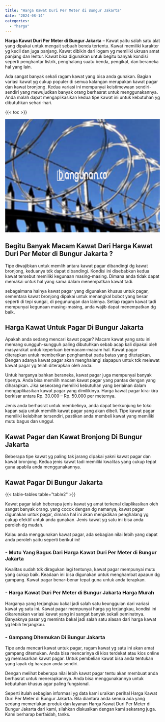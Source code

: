 ```yaml
---
title: "Harga Kawat Duri Per Meter di Bungur Jakarta"
date: "2024-08-14"
categories: 
  - "harga"
---
```


**Harga Kawat Duri Per Meter di Bungur Jakarta** – Kawat yaitu salah satu alat yang dipakai untuk mengait sebuah benda tertentu. Kawat memiliki karakter yg kecil dan juga panjang. Kawat dibikin dari logam yg memiliki ukruan amat panjang dan lentur. Kawat bisa digunakan untuk begitu banyak kondisi seperti penghantar listrik, penghalang suatu benda, pengikat, dan beraneka hal yang lain.

Ada sangat banyak sekali ragam kawat yang bisa anda gunakan. Bagian variasi kawat yg cukup populer di semua kalangan merupakan kawat pagar dan kawat bronjong. Kedua variasi ini mempunyai keistimewaan sendiri-sendiri yang mewujudkan banyak orang berhasrat untuk menggunakannya. Anda malah dapat mengaplikasikan kedua tipe kawat ini untuk kebutuhan yg dibutuhkan sehari-hari.

{{< toc >}}

![Harga Kawat Duri Per Meter di Bungur Jakarta](/images/jual-kawat-murah48.png)

## Begitu Banyak Macam Kawat Dari Harga Kawat Duri Per Meter di Bungur Jakarta ?

Tipe diwajibkan untuk memlih antara kawat pagar dibandingi dg kawat bronjong, keduanya tdk dapat dibandingi. Kondisi ini disebabkan kedua kawat tersebut memiliki kegunaan masing-masing. Dimana anda tidak dapat memakai untuk hal yang sama dalam menempatkan kawat tadi.

sebagaimana halnya kawat pagar yang digunakan khusus untuk pagar, sementara kawat bronjong dipakai untuk menangkal bobot yang besar seperti di tepi sungai, di pegunungan dan lainnya. Setiap ragam kawat tadi mempunyai kegunaan masing-masing, anda wajib dapat menempatkan dg baik.

## Harga Kawat Untuk Pagar Di Bungur Jakarta

Apakah anda sedang mencari kawat pagar? Macam kawat yang satu ini memang sungguh-sungguh paling dibutuhkan sebab acap kali dipakai oleh masyarakat untuk keperluan bermacam-macam hal. Kawat pagar diterapkan untuk memberikan penghambat pada batas yang ditetapkan. Dengan adanya kawat pagar akan menghalangi siapapun untuk tdk melewat kawat pagar yg telah diterapkan oleh anda.

Untuk harganya bahkan beraneka, kawat pagar juga mempunyai banyak tipenya. Anda bisa memilih macam kawat pagar yang pantas dengan yang diharapkan. Jika seseorang memiliki kebutuhan yang berlainan dalam mengaplikasikan kawat pagar yang dimilikinya. Harga kawat pagar kira-kira berkisar antara Rp. 30.000 – Rp. 50.000 per meternya.

Jenis anda berhasrat untuk membelinya, anda dapat berkunjung ke toko kapan saja untuk memilih kawat pagar yang akan dibeli. Tipe kawat pagar memiliki kelebihan tersendiri, pastikan anda membeli kawat yang memiliki mutu bagus dan unggul.

## Kawat Pagar dan Kawat Bronjong Di Bungur Jakarta

Beberapa tipe kawat yg paling tak jarang dipakai yakni kawat pagar dan kawat bronjong. Kedua jenis kawat tadi memiliki kwalitas yang cukup tepat guna apabila anda menggunakannya.

## Kawat Pagar Di Bungur Jakarta

{{< table-tables table="table2" >}}

Kawat pagar ialah beberapa jenis kawat yg amat terkenal diaplikasikan oleh sangat banyak orang. yang cocok dengan dg namanya, kawat pagar digunakan untuk pagar, dimana hal ini akan menjadikan penghalang yg cukup efektif untuk anda gunakan. Jenis kawat yg satu ini bisa anda peroleh dg mudah.

Kalau anda menggunakan kawat pagar, ada sebagian nilai lebih yang dapat anda peroleh yaitu seperti berikut ini!

### \- Mutu Yang Bagus Dari Harga Kawat Duri Per Meter di Bungur Jakarta

Kwalitas sudah tdk diragukan lagi tentunya, kawat pagar mempunyai mutu yang cukup baik. Keadaan ini bisa digunakan untuk menghambat apapun dg gampang. Kawat pagar benar-benar tepat guna untuk anda terapkan.

### \- Harga Kawat Duri Per Meter di Bungur Jakarta Harga Murah

Harganya yang terjangkau bakal jadi salah satu keunggulan dari variasi kawat yg satu ini. Kawat pagar mempunyai harga yg terjangkau, kondisi ini dikarenakan variasi kawat yang ini sangat banyak sekali peminatnya. Banyaknya pasar yg meminta bakal jadi salah satu alasan dari harga kawat yg lebih terjangkau.

### \- Gampang Ditemukan Di Bungur Jakarta

Tipe anda mencari kawat untuk pagar, ragam kawat yg satu ini akan amat gampang ditemukan. Anda bisa mencarinya di kios terdekat atau kios online yg memasarkan kawat pagar. Untuk pembelian kawat bisa anda tentukan yang layak dg harapan anda sendiri.

Dengan melihat beberapa nilai lebih kawat pagar tentu akan membuat anda berhasrat untuk menerapkannya. Anda bisa menggunakannya untuk kebutuhan khusus agar paling fungsional.

Seperti itulah sebagian informasi yg data kami uraikan perihal Harga Kawat Duri Per Meter di Bungur Jakarta. Bila diantara anda semua ada yang sedang memerlukan produk dan layanan Harga Kawat Duri Per Meter di Bungur Jakarta dari kami, silahkan diskusikan dengan kami sekarang juga. Kami berharap berfaidah, tanks.
